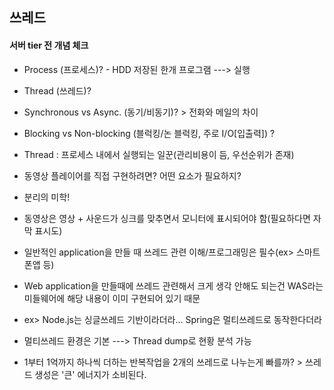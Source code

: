 ## 쓰레드

#### 서버 tier 전 개념 체크

- Process (프로세스)? - HDD 저장된 한개 프로그램 ---> 실행
- Thread (쓰레드)?
- Synchronous vs Async. (동기/비동기)? > 전화와 메일의 차이
- Blocking vs Non-blocking (블럭킹/논 블럭킹, 주로 I/O[입출력]) ?



- Thread : 프로세스 내에서 실행되는 일꾼(관리비용이 듬, 우선순위가 존재)
- 동영상 플레이어를 직접 구현하려면? 어떤 요소가 필요하지?
- 분리의 미학!
- 동영상은 영상 + 사운드가 싱크를 맞추면서 모니터에 표시되어야 함(필요하다면 자막 표시도)

- 일반적인 application을 만들 때 쓰레드 관련 이해/프로그래밍은 필수(ex> 스마트폰앱 등)
- Web application을 만들때에 쓰레드 관련해서 크게 생각 안해도 되는건 WAS라는 미들웨어에 해당 내용이 이미 구현되어 있기 때문
- ex> Node.js는 싱글쓰레드 기반이라더라... Spring은 멀티쓰레드로 동작한다더라
- 멀티쓰레드 환경은 기본 ---> Thread dump로 현황 분석 가능

- 1부터 1억까지 하나씩 더하는 반복작업을 2개의 쓰레드로 나누는게 빠를까? > 쓰레드 생성은 '큰' 에너지가 소비된다.